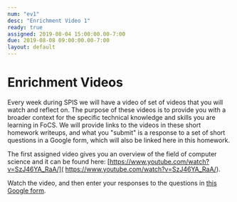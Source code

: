 ```yaml
---
num: "ev1"
desc: "Enrichment Video 1"
ready: true
assigned: 2019-08-04 15:00:00.00-7:00
due: 2019-08-08 09:00:00.00-7:00
layout: default
---
```


# Enrichment Videos

Every week during SPIS we will have a video of set of videos that you will watch and reflect on.  The purpose of these videos is to provide you with a broader context for the specific technical knowledge and skills you are learning in FoCS.   We will provide links to the videos in these short homework writeups, and what you "submit" is a response to a set of short questions in a Google form, which will also be linked here in this homework.

The first assigned video gives you an overview of the field of computer science and it can be found here:
[https://www.youtube.com/watch?v=SzJ46YA_RaA/](
https://www.youtube.com/watch?v=SzJ46YA_RaA/).


Watch the video, and then enter your responses to the questions in [this Google form](https://goo.gl/forms/HYpffhEsu1AMA5TC2).


